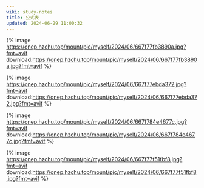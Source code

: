 ```yaml
---
wiki: study-notes
title: 公式表
updated: 2024-06-29 11:00:32
---
```


{% image https://onep.hzchu.top/mount/pic/myself/2024/06/667f77fb3890a.jpg?fmt=avif download:https://onep.hzchu.top/mount/pic/myself/2024/06/667f77fb3890a.jpg?fmt=avif %}

{% image https://onep.hzchu.top/mount/pic/myself/2024/06/667f77ebda372.jpg?fmt=avif download:https://onep.hzchu.top/mount/pic/myself/2024/06/667f77ebda372.jpg?fmt=avif %}

{% image https://onep.hzchu.top/mount/pic/myself/2024/06/667f784e4677c.jpg?fmt=avif download:https://onep.hzchu.top/mount/pic/myself/2024/06/667f784e4677c.jpg?fmt=avif %}

{% image https://onep.hzchu.top/mount/pic/myself/2024/06/667f77f51fbf8.jpg?fmt=avif download:https://onep.hzchu.top/mount/pic/myself/2024/06/667f77f51fbf8.jpg?fmt=avif %}